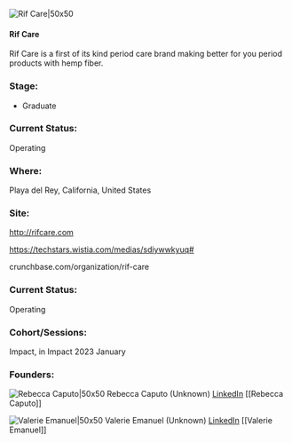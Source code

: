 

![Rif Care|50x50](https://res.cloudinary.com/crunchbase-production/image/upload/buw8r2dwkrdvwlsmfgeo)

#### Rif Care
Rif Care is a first of its kind period care brand making better for you period products with hemp fiber.

### Stage: 
 - Graduate 

### Current Status: 
Operating

### Where:
Playa del Rey, California, United States

### Site:
http://rifcare.com

https://techstars.wistia.com/medias/sdiywwkyuq#

crunchbase.com/organization/rif-care

### Current Status: 
Operating

### Cohort/Sessions: 
Impact, in Impact 2023 January

### Founders: 

![Rebecca Caputo|50x50]() Rebecca Caputo (Unknown) [LinkedIn](https://linkedin.com/in/rebeccamcaputo) [[Rebecca Caputo]]

![Valerie Emanuel|50x50]() Valerie Emanuel (Unknown) [LinkedIn](https://linkedin.com/in/valemanuel) [[Valerie Emanuel]]


